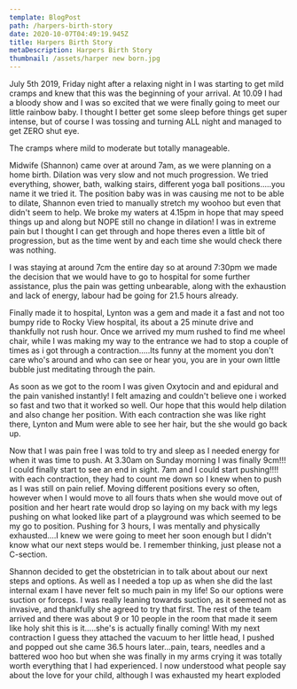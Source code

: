 ```yaml
---
template: BlogPost
path: /harpers-birth-story
date: 2020-10-07T04:49:19.945Z
title: Harpers Birth Story
metaDescription: Harpers Birth Story
thumbnail: /assets/harper new born.jpg
---
```

July 5th 2019, Friday night after a relaxing night in I was starting to get mild cramps and knew that this was the beginning of your arrival.  At 10.09 I had a bloody show and I was so excited that we were finally going to meet our little rainbow baby.  I thought I better get some sleep before things get super intense, but of course I was tossing and turning ALL night and managed to get ZERO shut eye.  

The cramps where mild to moderate but totally manageable.

Midwife (Shannon) came over at around 7am, as we were planning on a home birth. Dilation was very slow and not much progression.  We tried everything, shower, bath, walking stairs, different yoga ball positions.....you name it we tried it.  The position baby was in was causing me not to be able to dilate, Shannon even tried to manually stretch my woohoo but even that didn't seem to help.  We broke my waters at 4.15pm in hope that may speed things up and along but NOPE still no change in dilation!  I was in extreme pain but I thought I can get through and hope theres even a little bit of progression, but as the time went by and each time she would check there was nothing.

I was staying at around 7cm the entire day so at around 7:30pm we made the decision that we would have to go to hospital for some further assistance, plus the pain was getting unbearable, along with the exhaustion and lack of energy, labour had be going for 21.5 hours already.

Finally made it to hospital, Lynton was a gem and made it a fast and not too bumpy ride to Rocky View hospital, its about a 25 minute drive and thankfully not rush hour.  Once we arrived my mum rushed to find me wheel chair, while I was making my way to the entrance we had to stop a couple of times as i got through a contraction.....Its funny at the moment you don't care who's around and who can see or hear you, you are in your own little bubble just meditating through the pain.  

As soon as we got to the room I was given Oxytocin and and epidural and the pain vanished instantly!  I felt amazing and couldn't believe one i worked so fast and two that it worked so well.  Our hope that this would help dilation and also change her position.  With each contraction she was like right there, Lynton and Mum were able to see her hair, but the she would go back up.  

Now that I was pain free I was told to try and sleep as I needed energy for when it was time to push.  At 3.30am on Sunday morning I was finally 9cm!!! I could finally start to see an end in sight.  7am and I could start pushing!!!! with each contraction, they had to count me down so I knew when to push as I was still on pain relief.  Moving different positions every so often, however when I would move to all fours thats when she would move out of position and her heart rate would drop so laying on my back with my legs pushing on what looked like part of a playground was which seemed to be my go to position.  Pushing for 3 hours, I was mentally and physically exhausted....I knew we were going to meet her soon enough but I didn't know what our next steps would be.  I remember thinking, just please not a C-section.  

Shannon decided to get the obstetrician in to talk about about our next steps and options.  As well as I needed a top up as when she did the last internal exam I have never felt so much pain in my life!  So our options were suction or forceps.  I was really leaning towards suction, as it seemed not as invasive, and thankfully she agreed to try that first.  The rest of the team arrived and there was about 9 or 10 people in the room that made it seem like holy shit this is it.....she's is actually finally coming!  With my next contraction I guess they attached the vacuum to her little head, I pushed and popped out she came 36.5 hours later...pain, tears, needles and a battered woo hoo but when she was finally in my arms crying it was totally worth everything that I had experienced.  I now understood what people say about the love for your child, although I was exhausted my heart exploded
